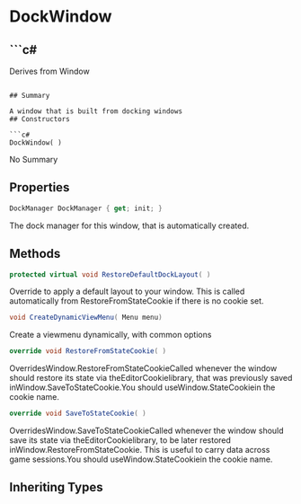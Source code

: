 # DockWindow

## ```c#
Derives from Window
```

## Summary

A window that is built from docking windows
## Constructors

```c#
DockWindow( ) 
```
No Summary
## Properties

```c#
DockManager DockManager { get; init; } 
```
The dock manager for this window, that is automatically created.
## Methods

```c#
protected virtual void RestoreDefaultDockLayout( ) 
```
Override to apply a default layout to your window. This is called automatically from
RestoreFromStateCookie if there is no cookie set.
```c#
void CreateDynamicViewMenu( Menu menu) 
```
Create a viewmenu dynamically, with common options
```c#
override void RestoreFromStateCookie( ) 
```
OverridesWindow.RestoreFromStateCookieCalled whenever the window should restore its state via theEditorCookielibrary,
that was previously saved inWindow.SaveToStateCookie.You should useWindow.StateCookiein the cookie name.
```c#
override void SaveToStateCookie( ) 
```
OverridesWindow.SaveToStateCookieCalled whenever the window should save its state via theEditorCookielibrary,
to be later restored inWindow.RestoreFromStateCookie. This is useful to carry data across game sessions.You should useWindow.StateCookiein the cookie name.
## Inheriting Types

